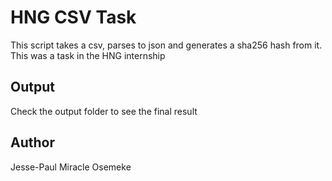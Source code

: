 # HNG CSV Task
This script takes a csv, parses to json and generates a sha256 hash from it.
This was a task in the HNG internship

## Output
Check the output folder to see the final result

## Author 
Jesse-Paul Miracle Osemeke